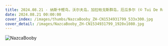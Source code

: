 ```yaml
---
title: 2024.08.21 - 纳斯卡鲣鸟，沃尔夫岛，加拉帕戈斯群岛，厄瓜多尔 (© Tui De Roy/Minden Pictures)
date: 2024.08.21 00:00:00
cover_index: /images/thumbs/NazcaBooby_ZH-CN1534931799_533x300.jpg
cover_detail: /images/NazcaBooby_ZH-CN1534931799_1920x1080.jpg
---
```


![NazcaBooby](/images/NazcaBooby_ZH-CN1534931799_1920x1080.jpg)
